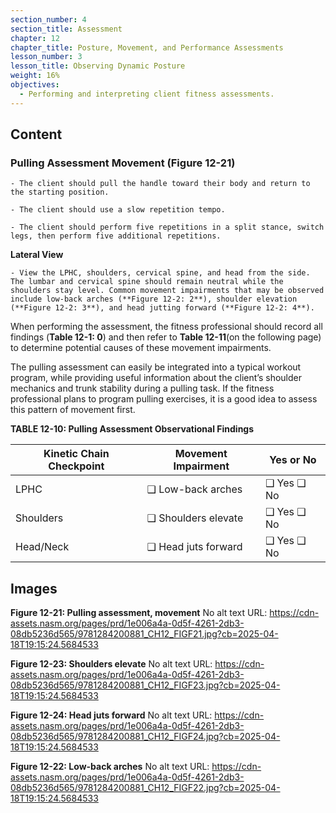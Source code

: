 ```yaml
---
section_number: 4
section_title: Assessment
chapter: 12
chapter_title: Posture, Movement, and Performance Assessments
lesson_number: 3
lesson_title: Observing Dynamic Posture
weight: 16%
objectives:
  - Performing and interpreting client fitness assessments.
---
```


## Content
### Pulling Assessment Movement (Figure 12-21)

	- The client should pull the handle toward their body and return to the starting position.

	- The client should use a slow repetition tempo.

	- The client should perform five repetitions in a split stance, switch legs, then perform five additional repetitions.

**Lateral View**

	- View the LPHC, shoulders, cervical spine, and head from the side. The lumbar and cervical spine should remain neutral while the shoulders stay level. Common movement impairments that may be observed include low-back arches (**Figure 12-2: 2**), shoulder elevation (**Figure 12-2: 3**), and head jutting forward (**Figure 12-2: 4**).

When performing the assessment, the fitness professional should record all findings (**Table 12-1: 0**) and then refer to **Table 12-11**(on the following page) to determine potential causes of these movement impairments.

The pulling assessment can easily be integrated into a typical workout program, while providing useful information about the client’s shoulder mechanics and trunk stability during a pulling task. If the fitness professional plans to program pulling exercises, it is a good idea to assess this pattern of movement first.

**TABLE 12-10: Pulling Assessment Observational Findings**

| Kinetic Chain Checkpoint | Movement Impairment | Yes or No |
|---|---|---|
| LPHC | ❑ Low-back arches | ❑ Yes ❑ No |
| Shoulders | ❑ Shoulders elevate | ❑ Yes ❑ No |
| Head/Neck | ❑ Head juts forward | ❑ Yes ❑ No |

## Images

**Figure 12-21: Pulling assessment, movement**
No alt text
URL: https://cdn-assets.nasm.org/pages/prd/1e006a4a-0d5f-4261-2db3-08db5236d565/9781284200881_CH12_FIGF21.jpg?cb=2025-04-18T19:15:24.5684533

**Figure 12-23: Shoulders elevate**
No alt text
URL: https://cdn-assets.nasm.org/pages/prd/1e006a4a-0d5f-4261-2db3-08db5236d565/9781284200881_CH12_FIGF23.jpg?cb=2025-04-18T19:15:24.5684533

**Figure 12-24: Head juts forward**
No alt text
URL: https://cdn-assets.nasm.org/pages/prd/1e006a4a-0d5f-4261-2db3-08db5236d565/9781284200881_CH12_FIGF24.jpg?cb=2025-04-18T19:15:24.5684533

**Figure 12-22: Low-back arches**
No alt text
URL: https://cdn-assets.nasm.org/pages/prd/1e006a4a-0d5f-4261-2db3-08db5236d565/9781284200881_CH12_FIGF22.jpg?cb=2025-04-18T19:15:24.5684533